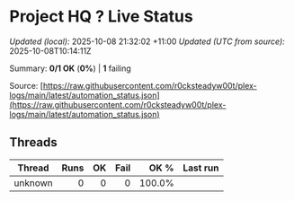 # Project HQ ? Live Status

*Updated (local):* 2025-10-08 21:32:02 +11:00
*Updated (UTC from source):* 2025-10-08T10:14:11Z

Summary: **0/1 OK** (**0%**) | **1** failing

Source: [https://raw.githubusercontent.com/r0cksteadyw00t/plex-logs/main/latest/automation_status.json](https://raw.githubusercontent.com/r0cksteadyw00t/plex-logs/main/latest/automation_status.json)

## Threads

| Thread | Runs | OK | Fail | OK % | Last run |
|---|---:|---:|---:|---:|---|
| unknown | 0 | 0 | 0 | 100.0% |  |
